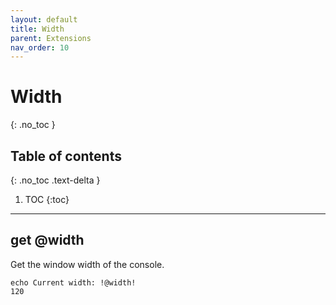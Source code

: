 ```yaml
---
layout: default
title: Width
parent: Extensions
nav_order: 10
---
```


# Width
{: .no_toc }

## Table of contents
{: .no_toc .text-delta }

1. TOC
{:toc}

---

## get @width
Get the window width of the console.

```batch
echo Current width: !@width!
120
```
